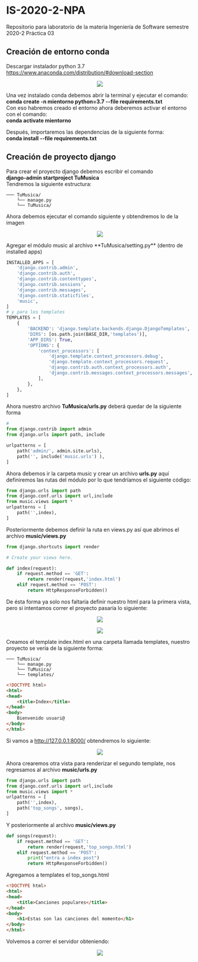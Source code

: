 # IS-2020-2-NPA

Repositorio para laboratorio de la materia Ingeniería de Software semestre 2020-2
Práctica 03

## Creación de entorno conda 
Descargar instalador python 3.7  https://www.anaconda.com/distribution/#download-section    

<p align="center"> 
<img src="img/instalador.png">
</p>   
 
Una vez instalado conda debemos abrir la terminal y ejecutar el comando:    
**conda create -n mientorno python=3.7 --file requirements.txt**    
Con eso habremos creado el entorno ahora deberemos activar el entorno con el comando:    
**conda activate mientorno**    


Después, importaremos las dependencias de la siguiente forma:    
**conda install --file requirements.txt**  

## Creación de proyecto django  
Para crear el proyecto django debemos escribir el comando    
**django-admin startproject TuMusica**  
Tendremos la siguiente estructura:  
```
─── TuMusica/  
	└── manage.py   
	└── TuMusica/  
``` 
Ahora debemos ejecutar el comando siguiente y obtendremos lo de la imagen  

<p align="center"> 
<img src="img/musica.png">
</p>   
Agregar el módulo music al archivo **TuMusica/setting.py** (dentro de installed apps)  

```python
INSTALLED_APPS = [
    'django.contrib.admin',
    'django.contrib.auth',
    'django.contrib.contenttypes',
    'django.contrib.sessions',
    'django.contrib.messages',
    'django.contrib.staticfiles',
    'music',
]
# y para los templates
TEMPLATES = [
    {
        'BACKEND': 'django.template.backends.django.DjangoTemplates',
        'DIRS': [os.path.join(BASE_DIR,'templates')],
        'APP_DIRS': True,
        'OPTIONS': {
            'context_processors': [
                'django.template.context_processors.debug',
                'django.template.context_processors.request',
                'django.contrib.auth.context_processors.auth',
                'django.contrib.messages.context_processors.messages',
            ],
        },
    },
]
```
Ahora nuestro archivo **TuMusica/urls.py**  deberá quedar de la siguiente forma  

```python
#
from django.contrib import admin
from django.urls import path, include

urlpatterns = [
    path('admin/', admin.site.urls),
    path('', include('music.urls') ),
]
```

Ahora debemos ir la carpeta music y crear un archivo **urls.py** aquí definiremos las rutas del módulo  por lo que tendríamos el siguiente código:  

```python
from django.urls import path
from django.conf.urls import url,include
from music.views import *
urlpatterns = [
    path('',index),
]
```  
Posteriormente debemos definir la ruta en views.py así que abrimos el archivo **music/views.py**  

```python
from django.shortcuts import render

# Create your views here.

def index(request):
    if request.method == 'GET':
        return render(request,'index.html')
    elif request.method == 'POST':
        return HttpResponseForbidden()
```  
De ésta forma ya solo nos faltaría definir nuestro html para la primera vista, pero si intentamos correr el proyecto pasaría lo siguiente:

<p align="center"> 
<img src="img/start.png">
</p>  

<p align="center"> 
<img src="img/error.png">
</p>  

Creamos el template index.html en una carpeta llamada templates, nuestro proyecto se vería de la siguiente forma:

```
─── TuMusica/  
	└── manage.py   
	└── TuMusica/
	└── templates/
``` 


```html
<!DOCTYPE html>
<html>
<head>
	<title>Index</title>
</head>
<body>
	Bienvenido usuari@
</body>
</html>
```    
Si vamos a http://127.0.0.1:8000/ obtendremos lo siguiente: 

<p align="center"> 
<img src="img/index.png">
</p>  

Ahora crearemos otra vista para renderizar el segundo template, nos regresamos al archivo **music/urls.py**  

```python
from django.urls import path
from django.conf.urls import url,include
from music.views import *
urlpatterns = [
    path('',index),
    path('top_songs', songs),
]
```    

Y posteriormente al archivo **music/views.py**

```python
def songs(request):
    if request.method == 'GET':
       	return render(request,'top_songs.html')
    elif request.method == 'POST':
        print("entra a index post")
        return HttpResponseForbidden()
```

Agregamos a templates el top_songs.html  

```html
<!DOCTYPE html>
<html>
<head>
	<title>Canciones populares</title>
</head>
<body>
	<h1>Estas son las canciones del momento</h1>
</body>
</html>
```  
Volvemos a correr el servidor obteniendo:   
<p align="center"> 
<img src="img/fin.png">
</p> 

